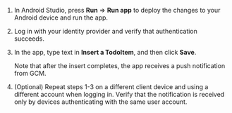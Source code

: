 
1. In Android Studio, press **Run** => **Run app** to deploy the changes to your Android device and run the app.

2. Log in with your identity provider and verify that authentication succeeds. 

3. In the app, type text in **Insert a TodoItem**, and then click **Save**.

    Note that after the insert completes, the app receives a push notification from GCM.

4. (Optional) Repeat steps 1-3 on a different client device and using a different account when logging in. Verify that the notification is received only by devices authenticating with the same user account. 

